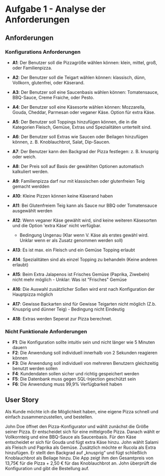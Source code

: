 # Aufgabe 1 - Analyse der Anforderungen
## Anforderungen
### Konfigurations Anforderungen
- **A1**: Der Benutzer soll die Pizzagröße wählen können: klein, mittel, groß, oder Familienpizza.
- **A2**: Der Benutzer soll die Teigart wählen können: klassisch, dünn, Vollkorn, glutenfrei, oder Käserand.
- **A3**: Der Benutzer soll eine Saucenbasis wählen können: Tomatensauce, BBQ-Sauce, Creme Fraiche, oder Pesto.
- **A4**: Der Benutzer soll eine Käsesorte wählen können: Mozzarella, Gouda, Cheddar, Parmesan oder veganer Käse. Option für extra Käse.
- **A5**: Der Benutzer soll Toppings hinzufügen können, die in die Kategorien Fleisch, Gemüse, Extras und Spezialitäten unterteilt sind.
- **A6**: Der Benutzer soll Extras wie Saucen oder Beilagen hinzufügen können, z. B. Knoblauchbrot, Salat, Dip-Saucen.
- **A7**: Der Benutzer kann den Backgrad der Pizza festlegen: z. B. knusprig oder weich.
- **A8**: Der Preis soll auf Basis der gewählten Optionen automatisch kalkuliert werden.

- **A9**: Familienpizza darf nur mit klassischen oder glutenfreien Teig gemacht werdden
- **A10**: Kleine Pizzen können keine Käserand haben
- **A11**: Bei Glutenfreiem Teig kann als Sauce nur BBQ oder Tomatensauce ausgewählt werden
- **A12**:  Wenn veganer Käse gewählt wird, sind keine weiteren Käsesorten und die Option 'extra Käse' nicht verfügbar.
	- Bedingung Ungenau (Klar wenn V. Käse als erstes gewähl wird. Unklar wenn er als Zusatz genommen werden soll)
- **A13**: Es ist max. ein Fleisch und ein Gemüse Topping erlaubt
- **A14**: Spezialitäten sind als einzel Topping zu behandeln (Keine anderen erlaubt) 
- **A15**: Beim Extra Jalapenos ist Frisches Gemüse (Paprika, Ziwebeln) nicht mehr möglich - Unklar: Was ist "Frisches" Gemüse
- **A16**: Die Auswahl zusätzlicher Soßen wird erst nach Konfiguration der Hauptpizza möglich
- **A17**: Gewisse Backarten sind für Gewisse Teigarten nicht möglich (Z.b. Knusprig und dünner Teig) - Bedingung nicht Eindeutig
- **A18**: Extras werden Seperat zur Pizza berechnet.

### Nicht Funktionale Anforderungen
- **F1**: Die Konfiguration sollte intuitiv sein und nicht länger wie 5 Minuten dauern
- **F2**: Die Anwendung soll individuell innerhalb von 2 Sekunden reagieren können
- **F3**: Die Anwendung soll individuell von mehreren Benutzern gleichzeitig benutzt werden sollen
- **F4**: Kundendaten sollen sicher und richtig gespeichert werden
- **F5**: Die Datenbank muss gegen SQL-Injection geschützt sein
- **F6**: Die Anwendung muss 99,9% Verfügbarkeit haben

## User Story
Als Kunde möchte ich die Möglichkeit haben, eine eigene Pizza schnell und einfach zusammenzustellen, und bestellen.

John Doe öffnet den Pizza-Konfigurator und wählt zunächst die Größe seiner Pizza. Er entscheidet sich für eine mittelgroße Pizza. Danach wählt er Vollkornteig und eine BBQ-Sauce als Saucenbasis. Für den Käse entscheidet er sich für Gouda und fügt extra Käse hinzu. John wählt Salami als Fleisch und Paprika als Gemüse. Zusätzlich möchte er Rucola als Extra hinzufügen. Er stellt den Backgrad auf „knusprig“ und fügt schließlich Knoblauchbrot als Beilage hinzu. Die App zeigt ihm den Gesamtpreis von 13,75€ für die Pizza + 2,50 € für das Knoblauchbrot an. John überprüft die Konfiguration und gibt die Bestellung auf.